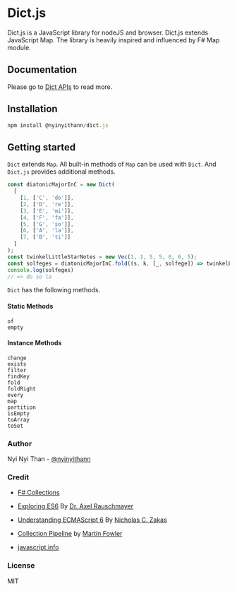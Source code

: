 # Dict.js 

Dict.js is a JavaScript library for nodeJS and browser. Dict.js extends JavaScript Map. The library is heavily inspired and influenced by F# Map module.

## Documentation

Please go to [Dict APIs](/api.docs/dict.api.md) to read more.

## Installation

```javascript
npm install @nyinyithann/dict.js
```

## Getting started

`Dict` extends `Map`. All built-in methods of `Map` can be used with `Dict`. And `Dict.js` provides additional methods.
```javascript
const diatonicMajorInC = new Dict(
  [
    [1, ['C', 'do']],
    [2, ['D', 're']],
    [3, ['E', 'mi']],
    [4, ['F', 'fa']],
    [5, ['G', 'so']],
    [6, ['A', 'la']],
    [7, ['B', 'ti']]
  ]
);
const twinkelLittleStarNotes = new Vec(1, 1, 5, 5, 6, 6, 5);
const solfeges = diatonicMajorInC.fold((s, k, [_, solfege]) => twinkelLittleStarNotes.includes(k) ? `${s}${solfege} ` : s, '');
console.log(solfeges)
// => do so la
```

`Dict` has the following methods.

#### Static Methods

```
of
empty
```

#### Instance Methods

```
change
exists
filter
findKey
fold
foldRight
every
map
partition
isEmpty
toArray
toSet
```

### Author

Nyi Nyi Than - [@nyinyithann](https://www.linkedin.com/in/nyinyithan/)

### Credit

- [F# Collections](https://fsharp.github.io/fsharp-core-docs/reference/fsharp-collections.html)

- [Exploring ES6](https://exploringjs.com/es6.html) By [Dr. Axel Rauschmayer](https://2ality.com/p/about.html)
- [Understanding ECMAScript 6](https://leanpub.com/understandinges6) By [Nicholas C. Zakas](https://humanwhocodes.com/)
- [Collection Pipeline](https://martinfowler.com/articles/collection-pipeline/)
  by [Martin Fowler](https://martinfowler.com/)
- [javascript.info](https://javascript.info/)

### License

MIT
